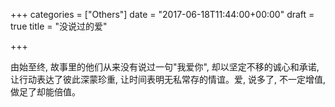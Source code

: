 +++
categories = ["Others"]
date = "2017-06-18T11:44:00+00:00"
draft = true
title = "没说过的爱"

+++


由始至终, 故事里的他们从来没有说过一句"我爱你", 却以坚定不移的诚心和承诺,让行动表达了彼此深蒙珍重, 让时间表明无私常存的情谊。爱, 说多了, 不一定增值, 做足了却能倍值。